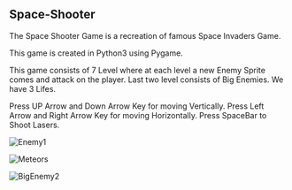 ## Space-Shooter

The Space Shooter Game is a recreation of famous Space Invaders Game.

This game is created in Python3 using Pygame.

This game consists of 7 Level where at each level a new Enemy Sprite comes and attack on the player.
Last two level consists of Big Enemies.
We have 3 Lifes.

Press UP Arrow and Down Arrow Key for moving Vertically.
Press Left Arrow and Right Arrow Key for moving Horizontally.
Press SpaceBar to Shoot Lasers.


![Enemy1](https://user-images.githubusercontent.com/53828910/88553596-13b16300-d043-11ea-80e7-91168b207f3b.png)

![Meteors](https://user-images.githubusercontent.com/53828910/88553610-157b2680-d043-11ea-92d1-ba60bf16258e.png)

![BigEnemy2](https://user-images.githubusercontent.com/53828910/88553382-d6e56c00-d042-11ea-8295-61a683c70baf.png)

